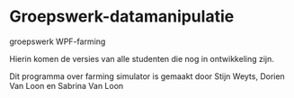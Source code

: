 # Groepswerk-datamanipulatie
groepswerk WPF-farming

Hierin komen de versies van alle studenten die nog in ontwikkeling zijn.

Dit programma over farming simulator is gemaakt door Stijn Weyts, Dorien Van Loon en Sabrina Van Loon
